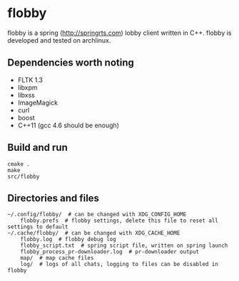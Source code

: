 flobby
======
flobby is a spring (http://springrts.com) lobby client written in C++.
flobby is developed and tested on archlinux.

Dependencies worth noting
-------------------------
* FLTK 1.3
* libxpm
* libxss
* ImageMagick
* curl
* boost
* C++11 (gcc 4.6 should be enough)


Build and run
-------------
    cmake .
    make
    src/flobby

Directories and files
---------------------
    ~/.config/flobby/  # can be changed with XDG_CONFIG_HOME
        flobby.prefs  # flobby settings, delete this file to reset all settings to default 
    ~/.cache/flobby/  # can be changed with XDG_CACHE_HOME
        flobby.log  # flobby debug log
        flobby_script.txt  # spring script file, written on spring launch
        flobby_process_pr-downloader.log  # pr-downloader output
        map/  # map cache files
        log/  # logs of all chats, logging to files can be disabled in flobby
